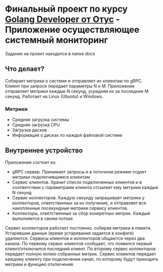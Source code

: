 # Финальный проект по курсу [Golang Developer от Отус](https://otus.ru/lessons/golang-professional/) - Приложение осуществляющее системный мониторинг

Задание на проект находится в папке docs

## Что делает?

Собирает метрики о системе и отправляет их клиентам по gRPC.
Клиент при запросе передает параметры N и M. Приложение отправляет метрики каждые N секунд,
усредняя их за последние M секунд. Работает на Linux (Ubuntu) и Windows.

### Метрики

- Средняя загрузка системы
- Средняя загрузка CPU
- Загрузка дисков
- Информация о дисках по каждой файловой системе

## Внутреннее устройство

Приложение состоит из:

- gRPC сервер. Принимает запросы и в поточном режиме отдает метрики подключившимся клиентам
- Сервис клиентов. Хранит список подключенных клиентов и в соответствии с параметрами клиента отсылает ему метрики каждые N секунд
- Сервис коллекторов. Каждую секунду запрашивает метрики у коллекторов, ответственных за их получение,
и отправляет все накопленные посекундные метрики сервису клиентов.
- Коллекторы, ответственные за сбор конкретных метрик. Каждый выполняется в своем потоке

Сервис коллекторов работает постоянно, собирая метрики в памяти. Устаревшие данные (время устаревания задается в конфиге) удаляются.
Сервисы клиентов и коллекторов общаются через два канала. По первому сервис клиентов сообщает, что появился первый
клиент/отключился последний клиент. По второму сервис коллекторов передает полную копию собранных метрик.
Сервис клиентов передает каждому клиенту при подключении канал, по которому будут приходить метрики и функцию отключения.
